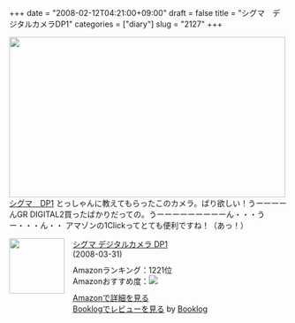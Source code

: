 +++
date = "2008-02-12T04:21:00+09:00"
draft = false
title = "シグマ　デジタルカメラDP1"
categories = ["diary"]
slug = "2127"
+++

<a href="http://www.amazon.co.jp/gp/redirect.html%3FASIN=B0013DCOZC%26tag=ieiriblog-22%26lcode=xm2%26cID=2025%26ccmID=165953%26location=/o/ASIN/B0013DCOZC%253FSubscriptionId=08M7KT9XDNR3N95ANHR2/ref=nosim" target="_blank"><img src="http://ieiriblog.img.jugem.jp/20080212_420787.jpg" width="500" height="290" alt="" class="pict" />
シグマ　DP1</a>
とっしゃんに教えてもらったこのカメラ。ばり欲しい！うーーーーんGR DIGITAL2買ったばかりだっての。うーーーーーーーーーん・・・うー・・・ん・・
アマゾンの1Clickってとても便利ですね！（あっ！）
<div class="booklog-all" style="margin-bottom:10px;"><div class="booklog-img" style="float:left; margin-right:15px;"><a href="http://www.amazon.co.jp/gp/redirect.html%3FASIN=B0013DCOZC%26tag=ieiriblog-22%26lcode=xm2%26cID=2025%26ccmID=165953%26location=/o/ASIN/B0013DCOZC%253FSubscriptionId=08M7KT9XDNR3N95ANHR2/ref=nosim" target="_blank"><img src="http://ecx.images-amazon.com/images/I/21RdWaIjygL.jpg"  class="booklog-imgsrc" style="border:0px; width:100px"></a><br></div><div class="booklog-data" style="float:left; width:300px;"><div class="booklog-title"><a href="http://www.amazon.co.jp/gp/redirect.html%3FASIN=B0013DCOZC%26tag=ieiriblog-22%26lcode=xm2%26cID=2025%26ccmID=165953%26location=/o/ASIN/B0013DCOZC%253FSubscriptionId=08M7KT9XDNR3N95ANHR2/ref=nosim" target="_blank">シグマ デジタルカメラ DP1</a></div><div class="booklog-pub">(2008-03-31)</div><div class="booklog-info" style="margin-top:10px;">Amazonランキング：1221位<br>Amazonおすすめ度：<img src="http://booklog.jp/img/0.gif"><br></div><div class="booklog-link" style="margin-top:10px;"><a href="http://www.amazon.co.jp/gp/redirect.html%3FASIN=B0013DCOZC%26tag=ieiriblog-22%26lcode=xm2%26cID=2025%26ccmID=165953%26location=/o/ASIN/B0013DCOZC%253FSubscriptionId=08M7KT9XDNR3N95ANHR2/ref=nosim" target="_blank">Amazonで詳細を見る</a><br><a href="http://booklog.jp/asin/B0013DCOZC" target="_blank">Booklogでレビューを見る</a> by <a href="http://booklog.jp" target="_blank">Booklog</a><br></div></div><br style="clear:left"></div>
